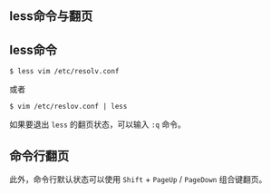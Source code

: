 
less命令与翻页
-----------------

## less命令 ##

	$ less vim /etc/resolv.conf

或者

	$ vim /etc/reslov.conf | less

如果要退出 `less` 的翻页状态，可以输入 `:q` 命令。

## 命令行翻页 ##

此外，命令行默认状态可以使用 `Shift` + `PageUp` / `PageDown` 组合键翻页。

